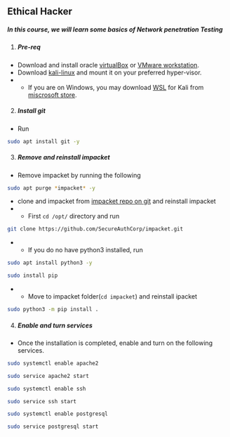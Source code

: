 ## Ethical Hacker

##### In this course, we will learn some basics of Network penetration Testing

1. ##### Pre-req
- Download and install oracle [virtualBox](https://www.virtualbox.org/wiki/Downloads) or [VMware workstation](https://www.vmware.com/products/workstation-player/workstation-player-evaluation.html). 
- Download [kali-linux](https://www.kali.org/get-kali/) and mount it on your preferred hyper-visor. 
- - If you are on Windows, you may download [WSL](https://www.kali.org/get-kali/#kali-wsl) for Kali from [miscrosoft store](https://www.microsoft.com/en-us/p/kali-linux/9pkr34tncv07?activetab=pivot:overviewtab). 

2. ##### Install git
- Run 
```bash
sudo apt install git -y 
```
3. ##### Remove and reinstall impacket
- Remove impacket by running the following
```bash 
sudo apt purge *impacket* -y
```
- clone and impacket from [impacket repo on git](https://github.com/SecureAuthCorp/impacket) and reinstall impacket
- - First `cd /opt/` directory and run 
```bash
git clone https://github.com/SecureAuthCorp/impacket.git
```

- - If you do no have python3 installed, run 
```bash
sudo apt install python3 -y
```
```bash
sudo install pip
```
- - Move to impacket folder(`cd impacket`) and reinstall ipacket
```bash
sudo python3 -m pip install .
```

4. ##### Enable and turn services
- Once the installation is completed, enable and turn on the following services.

```bash
sudo systemctl enable apache2
```
```bash
sudo service apache2 start
```
```bash
sudo systemctl enable ssh
```
```bash
sudo service ssh start
```
```bash
sudo systemctl enable postgresql
```
```bash
sudo service postgresql start
```